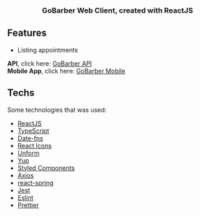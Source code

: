 <h3 align="center">
  GoBarber Web Client, created with ReactJS
</h3>

## Features

* Listing appointments

**API**, click here: [GoBarber API](https://github.com/Gabriel-Agrelli/gobarber_backend)<br />
**Mobile App**, click here: [GoBarber Mobile](https://github.com/Gabriel-Agrelli/gobarber_mobile)

## Techs

Some technologies that was used:

- [ReactJS](https://reactjs.org/)
- [TypeScript](https://www.typescriptlang.org/)
- [Date-fns](https://date-fns.org/)
- [React Icons](https://react-icons.github.io/react-icons/)
- [Unform](https://unform.dev/)
- [Yup](https://github.com/jquense/yup)
- [Styled Components](https://styled-components.com/)
- [Axios](https://github.com/axios/axios)
- [react-spring](https://www.react-spring.io/)
- [Jest](https://jestjs.io/)
- [Eslint](https://eslint.org/)
- [Prettier](https://prettier.io/)
